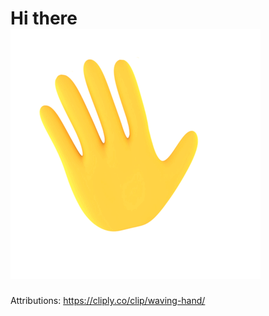 # Hi there <img src="https://raw.githubusercontent.com/oscarscfrederiksen/oscarscfrederiksen/master/Hand-Waving.gif">

<!--
**oscarscfrederiksen/oscarscfrederiksen** is a ✨ _special_ ✨ repository because its `README.md` (this file) appears on your GitHub profile.

Here are some ideas to get you started:

- 🔭 I’m currently working on ...
- 🌱 I’m currently learning ...
- 👯 I’m looking to collaborate on ...
- 🤔 I’m looking for help with ...
- 💬 Ask me about ...
- 📫 How to reach me: ...
- 😄 Pronouns: ...
- ⚡ Fun fact: ...
-->









Attributions:
https://cliply.co/clip/waving-hand/
